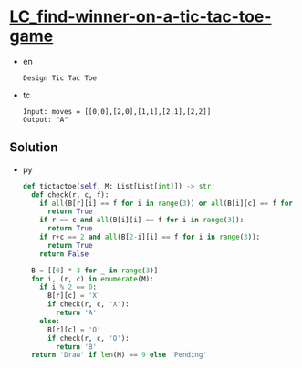 # [LC_find-winner-on-a-tic-tac-toe-game](https://leetcode.com/problems/find-winner-on-a-tic-tac-toe-game)

* en

  ```en
  Design Tic Tac Toe
  ```

* tc

  ```tc
  Input: moves = [[0,0],[2,0],[1,1],[2,1],[2,2]]
  Output: "A"
  ```

## Solution

* py

  ```py
  def tictactoe(self, M: List[List[int]]) -> str:
    def check(r, c, f):
      if all(B[r][i] == f for i in range(3)) or all(B[i][c] == f for i in range(3)):
        return True
      if r == c and all(B[i][i] == f for i in range(3)):
        return True
      if r+c == 2 and all(B[2-i][i] == f for i in range(3)):
        return True
      return False

    B = [[0] * 3 for _ in range(3)]
    for i, (r, c) in enumerate(M):
      if i % 2 == 0:
        B[r][c] = 'X'
        if check(r, c, 'X'):
          return 'A'
      else:
        B[r][c] = 'O'
        if check(r, c, 'O'):
          return 'B'
    return 'Draw' if len(M) == 9 else 'Pending'
  ```
